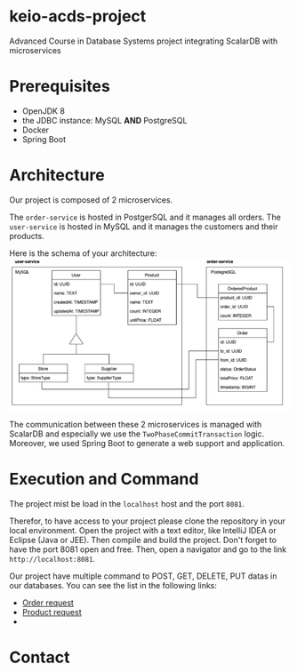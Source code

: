 # keio-acds-project
Advanced Course in Database Systems project integrating ScalarDB with microservices

# Prerequisites
- OpenJDK 8
- the JDBC instance: MySQL **AND** PostgreSQL
- Docker
- Spring Boot

# Architecture
Our project is composed of 2 microservices. 

The `order-service` is hosted in PostgerSQL and it manages all orders. The `user-service` is hosted in MySQL and it manages the customers and their products. 

Here is the schema of your architecture:
![alt text](https://github.com/rickerp/keio-acds-project/blob/microservices/Architecture.png)

The communication between these 2 microservices is managed with ScalarDB and especially we use the `TwoPhaseCommitTransaction` logic. Moreover, we used Spring Boot to generate a web support and application.  

# Execution and Command
The project mist be load in the `localhost` host and the port `8081`. 

Therefor, to have access to your project please clone the repository in your local environment. Open the project with a text editor, like IntelliJ IDEA or Eclipse (Java or JEE). Then compile and build the project. Don't forget to have the port 8081 open and free. Then, open a navigator and go to the link `http://localhost:8081`.  

Our project have multiple command to POST, GET, DELETE, PUT datas in our databases. You can see the list in the following links:
- [Order request](https://github.com/rickerp/keio-acds-project/blob/microservices/order-service/src/main/java/jp/keio/acds/orderservice/api/order-requests.http) 
- [Product request](https://github.com/rickerp/keio-acds-project/blob/microservices/order-service/src/main/java/jp/keio/acds/orderservice/api/product-requests.http)
- 
# Contact


